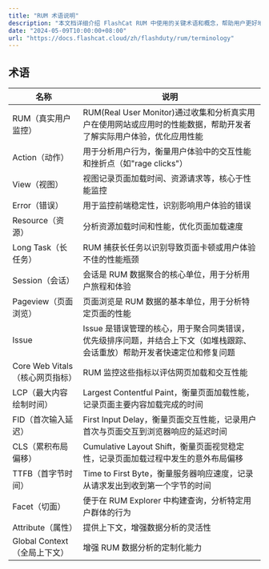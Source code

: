 ```yaml
---
title: "RUM 术语说明"
description: "本文档详细介绍 FlashCat RUM 中使用的关键术语和概念，帮助用户更好地理解和使用 RUM 功能。"
date: "2024-05-09T10:00:00+08:00"
url: "https://docs.flashcat.cloud/zh/flashduty/rum/terminology"
---
```


## 术语

| 名称                            | 说明                                                                                                                       |
| ------------------------------- | -------------------------------------------------------------------------------------------------------------------------- |
| RUM（真实用户监控）             | RUM(Real User Monitor)通过收集和分析真实用户在使用网站或应用时的性能数据，帮助开发者了解实际用户体验，优化应用性能         |
| Action（动作）                  | 用于分析用户行为，衡量用户体验中的交互性能和挫折点（如"rage clicks"）                                                      |
| View（视图）                    | 视图记录页面加载时间、资源请求等，核心于性能监控                                                                           |
| Error（错误）                   | 用于监控前端稳定性，识别影响用户体验的错误                                                                                 |
| Resource（资源）                | 分析资源加载时间和性能，优化页面加载速度                                                                                   |
| Long Task（长任务）             | RUM 捕获长任务以识别导致页面卡顿或用户体验不佳的性能瓶颈                                                                   |
| Session（会话）                 | 会话是 RUM 数据聚合的核心单位，用于分析用户旅程和体验                                                                      |
| Pageview（页面浏览）            | 页面浏览是 RUM 数据的基本单位，用于分析特定页面的性能                                                                      |
| Issue                           | Issue 是错误管理的核心，用于聚合同类错误，优先级排序问题，并结合上下文（如堆栈跟踪、会话重放）帮助开发者快速定位和修复问题 |
| Core Web Vitals（核心网页指标） | RUM 监控这些指标以评估网页加载和交互性能                                                                                   |
| LCP（最大内容绘制时间）         | Largest Contentful Paint，衡量页面加载性能，记录页面主要内容加载完成的时间                                                 |
| FID（首次输入延迟）             | First Input Delay，衡量页面交互性能，记录用户首次与页面交互到浏览器响应的延迟时间                                          |
| CLS（累积布局偏移）             | Cumulative Layout Shift，衡量页面视觉稳定性，记录页面加载过程中发生的意外布局偏移                                          |
| TTFB（首字节时间）              | Time to First Byte，衡量服务器响应速度，记录从请求发出到收到第一个字节的时间                                               |
| Facet（切面）                   | 便于在 RUM Explorer 中构建查询，分析特定用户群体的行为                                                                     |
| Attribute（属性）               | 提供上下文，增强数据分析的灵活性                                                                                           |
| Global Context（全局上下文）    | 增强 RUM 数据分析的定制化能力                                                                                              |
